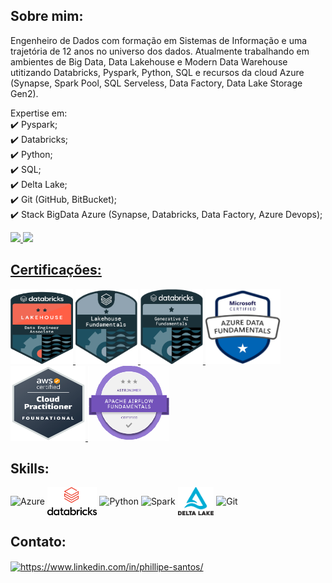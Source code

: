 ## **Sobre mim:**
Engenheiro de Dados com formação em Sistemas de Informação e uma trajetória de 12 anos no universo dos dados. 
Atualmente trabalhando em ambientes de Big Data, Data Lakehouse e Modern Data Warehouse utitizando Databricks, Pyspark, Python, SQL e recursos da cloud Azure (Synapse, Spark Pool, SQL Serveless, Data Factory, Data Lake Storage Gen2).

Expertise em: </br>
✔️ Pyspark; </br>
✔️ Databricks;</br>
✔️ Python;</br>
✔️ SQL;</br>
✔️ Delta Lake;</br>
✔️ Git (GitHub, BitBucket);</br>
✔️ Stack BigData Azure (Synapse, Databricks, Data Factory, Azure Devops);</br>

<div align="left">
  <a href="https://github.com/phillipefs">
  <img height="150em" src="https://github-readme-stats-sigma-five.vercel.app/api?username=phillipefs&show_icons=true&theme=tokyonight&include_all_commits=true&count_private=true"/>
  <img height="150em" src="https://github-readme-stats-sigma-five.vercel.app/api/top-langs/?username=phillipefs&layout=compact&langs_count=7&theme=tokyonight"/>
</div>
  
## Certificações:

<div aling="center">
  <a href="https://credentials.databricks.com/d6afa5e7-2c29-4d7e-98ce-3948bc998b75">
    <img src="attachment/databricks_associate.png" height="120" width="100">
  </a>
  <a href="https://www.credly.com/badges/ddc37f53-4882-41c7-bc79-d0489f2e18f1">
    <img src="attachment/databricks lakehouse.PNG" height="120" width="100">
  </a>
  <a href="https://credentials.databricks.com/26c1ac55-3127-43ba-aad7-d14b3a1b927a">
    <img src="attachment/Generative AI.png" height="120" width="100">
  </a>
  <a href="https://www.credly.com/badges/ddc37f53-4882-41c7-bc79-d0489f2e18f1">
    <img src="attachment/DataFundaments.PNG" height="120" width="120">
  </a>
  <a href="https://www.credly.com/badges/89067af9-d488-40e0-bdd4-a4630bea34d6">
    <img src="attachment/AWS.PNG" height="120" width="120">
  </a>
  <a href="https://www.credly.com/badges/bcc31338-96d1-4b7d-ab28-5e3500ba055f">
    <img src="attachment/Airflow.PNG" height="120" width="130">
  </a>
</div>
  
## Skills:
<div style="display: inline_block">
  <img align="center" alt="Azure" height="100" src="https://cdn.jsdelivr.net/gh/devicons/devicon/icons/azure/azure-original-wordmark.svg" />
  <img align="center" alt="Databricks" height="45" src="attachment/databricks-logo.png">
  <img align="center" alt="Python" height="60" src="https://cdn.jsdelivr.net/gh/devicons/devicon/icons/python/python-original-wordmark.svg">
  <img align="center" alt="Spark" height="45" src="https://upload.wikimedia.org/wikipedia/commons/thumb/f/f3/Apache_Spark_logo.svg/1200px-Apache_Spark_logo.svg.png">
  <img align="center" alt="Delta Lake" height="45" src="attachment/delta-lake.png">
  <img align="center" alt="Git" height="45" src="https://www.vectorlogo.zone/logos/git-scm/git-scm-ar21.svg">
</div>
 
## **Contato:**
  
<p align="left">
<a href="https://www.linkedin.com/in/phillipe-santos/" target="blank"><img align="center" src="https://www.vectorlogo.zone/logos/linkedin/linkedin-tile.svg" alt="https://www.linkedin.com/in/phillipe-santos/" height="45"/></a>
</p>
